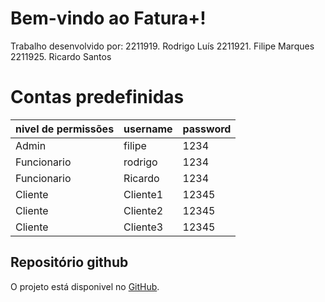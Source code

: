 # Bem-vindo ao Fatura+!

Trabalho desenvolvido por:
2211919.  Rodrigo Luís
2211921.  Filipe Marques
2211925.  Ricardo Santos
 
# Contas predefinidas


| nivel de permissões | username | password |
|---------------------|----------|---------|
| Admin                  | filipe  | 1234    |
| Funcionario         | rodrigo  | 1234    |
| Funcionario         | Ricardo  | 1234    |
| Cliente                  | Cliente1     | 12345    |
| Cliente                  | Cliente2   | 12345    |
| Cliente                  | Cliente3     | 12345    |


## Repositório github

O projeto está disponivel no [GitHub](https://github.com/linhk9/Projeto-PWS).
